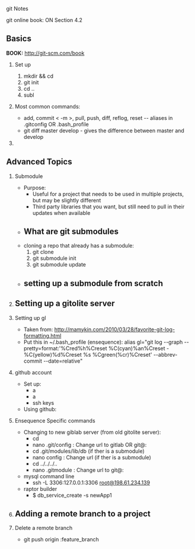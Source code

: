 git Notes

git online book: ON Section 4.2

## Basics 
**BOOK:**  http://git-scm.com/book

1.  Set up
	1. mkdir <dirName> && cd <dirName>
	2. git init
	3. cd ..
	4. subl <dirName>

2.  Most common commands:
	- add, commit < -m >, pull, push, diff, reflog, reset -- aliases in .gitconfig OR .bash_profile
	- git diff master develop - gives the difference between master and develop

3.  


## Advanced Topics

1.  Submodule
	- Purpose: 
		- Useful for a project that needs to be used in multiple projects, but may be slightly different
		- Third party libraries that you want, but still need to pull in their updates when available
	- What are git submodules
		-
	- cloning a repo that already has a submodule:
		1.  git clone *<repoName>*
		2.  git submodule init
		3.  git submodule update
	- setting up a submodule from scratch
		-

2.  Setting up a gitolite server
	-

3.  Setting up gl
	-  Taken from: http://mamykin.com/2010/03/28/favorite-git-log-formatting.html
	-  Put this in ~/.bash_profile (ensequence):
		alias gl="git log --graph --pretty=format:'%Cred%h%Creset %C(cyan)%an%Creset - %C(yellow)%d%Creset %s %Cgreen(%cr)%Creset' --abbrev-commit --date=relative"


4.  github account
	-  Set up:
		- a
		- a
		- ssh keys
	-  Using github:

5.  Ensequence Specific commands
	-  Changing to new giblab server (from old gitolite server):
		- cd <repoName>
		- nano .git/config : Change url to gitlab OR git@<url>:<repoName>
		- cd .git/modules/lib/db (if ther is a submodule)
		- nano config : Change url (if ther is a submodule)
		- cd ../../../..
		- nano .gitmodule : Change url to git@<url>:<repoName>
	- mysql command line
		- ssh -L 3306:127.0.0.1:3306 root@198.61.234.139
	- raptor builder
		- $ db_service_create -s newApp1

6.  Adding a remote branch to a project
	- 

7.  Delete a remote branch
	-  git push origin :feature_branch

